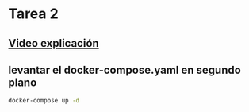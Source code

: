 
# Tarea 2

## [Video explicación](https://drive.google.com/file/d/1RrHMIWYsNqtUiovSax81QqAfBMMiUMHo/view?usp=sharing)

## levantar el docker-compose.yaml en segundo plano

```bash
docker-compose up -d
```
